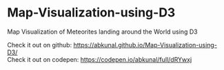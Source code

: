 # Map-Visualization-using-D3  
  
Map Visualization of Meteorites landing around the World using D3  

Check it out on github:  https://abkunal.github.io/Map-Visualization-using-D3/  
Check it out on codepen: https://codepen.io/abkunal/full/dRYwxj  
